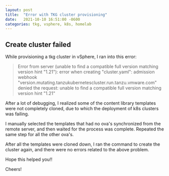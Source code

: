 ```yaml
---
layout: post
title:  "Error with TKG cluster provisioning"
date:   2021-10-10 16:51:00 -0600
categories: tkg, vsphere, k8s, homelab
---
```


## Create cluster failed

While provisioning a tkg cluster in vSphere, I ran into this error:

> Error from server (unable to find a compatible full version matching version hint "1.21"): error when creating "cluster.yaml": admission webhook "version.mutating.tanzukubernetescluster.run.tanzu.vmware.com" denied the request: unable to find a compatible full version matching version hint "1.21"

After a lot of debugging, I realized some of the content library templates were not completely cloned, due to which the deployment of k8s clusters was failing.

I manually selected the templates that had no ova's synchronized from the remote server, and then waited for the process was complete. Repeated the same step for all the other ova's.

After all the templates were cloned down, I ran the command to create the cluster again, and there were no errors related to the above problem.

Hope this helped you!!

Cheers!